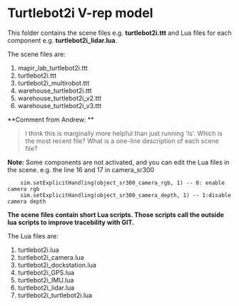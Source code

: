 # Turtlebot2i V-rep model

This folder contains the scene files e.g. **turtlebot2i.ttt** and Lua files for each component e.g. **turtlebot2i_lidar.lua**.

The scene files are:

1. mapir_lab_turtlebot2i.ttt
2. turtlebot2i.ttt
3. turtlebot2i_multirobot.ttt
4. warehouse_turtlebot2i.ttt
5. warehouse_turtlebot2i_v2.ttt
6. warehouse_turtlebot2i_v3.ttt

**Comment from Andrew: **

> I think this is marginally more helpful than just running 'ls'.
> Which is the most recent file?
> What is a one-line description of each scene file?


**Note:** Some components are not activated, and you can edit the Lua files in the scene. e.g.  the line 16 and 17 in camera_sr300 

```
    sim.setExplicitHandling(object_sr300_camera_rgb, 1) -- 0: enable camera rgb
    sim.setExplicitHandling(object_sr300_camera_depth, 1) -- 1:disable camera depth
```

**The scene files contain short Lua scripts. Those scripts call the outside lua scripts to improve tracebility with GIT.**

The Lua files are:

1. turtlebot2i.lua 
2. turtlebot2i_camera.lua
3. turtlebot2i_dockstation.lua
4. turtlebot2i_GPS.lua
5. turtlebot2i_IMU.lua
6. turtlebot2i_lidar.lua
7. turtlebot2i_turtlebot2i.lua


